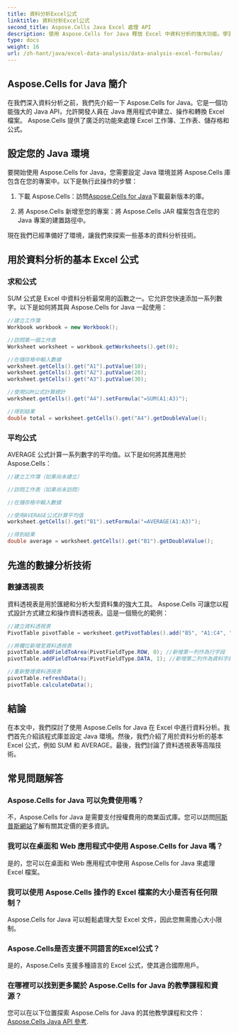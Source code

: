 ```yaml
---
title: 資料分析Excel公式
linktitle: 資料分析Excel公式
second_title: Aspose.Cells Java Excel 處理 API
description: 使用 Aspose.Cells for Java 釋放 Excel 中資料分析的強大功能。學習基本公式和技術。
type: docs
weight: 16
url: /zh-hant/java/excel-data-analysis/data-analysis-excel-formulas/
---
```


## Aspose.Cells for Java 簡介

在我們深入資料分析之前，我們先介紹一下 Aspose.Cells for Java。它是一個功能強大的 Java API，允許開發人員在 Java 應用程式中建立、操作和轉換 Excel 檔案。 Aspose.Cells 提供了廣泛的功能來處理 Excel 工作簿、工作表、儲存格和公式。

## 設定您的 Java 環境

要開始使用 Aspose.Cells for Java，您需要設定 Java 環境並將 Aspose.Cells 庫包含在您的專案中。以下是執行此操作的步驟：

1. 下載 Aspose.Cells：訪問[Aspose.Cells for Java](https://releases.aspose.com/cells/java/)下載最新版本的庫。

2. 將 Aspose.Cells 新增至您的專案：將 Aspose.Cells JAR 檔案包含在您的 Java 專案的建置路徑中。

現在我們已經準備好了環境，讓我們來探索一些基本的資料分析技術。

## 用於資料分析的基本 Excel 公式

### 求和公式

SUM 公式是 Excel 中資料分析最常用的函數之一。它允許您快速添加一系列數字。以下是如何將其與 Aspose.Cells for Java 一起使用：

```java
//建立工作簿
Workbook workbook = new Workbook();

//訪問第一個工作表
Worksheet worksheet = workbook.getWorksheets().get(0);

//在儲存格中輸入數據
worksheet.getCells().get("A1").putValue(10);
worksheet.getCells().get("A2").putValue(20);
worksheet.getCells().get("A3").putValue(30);

//使用SUM公式計算總計
worksheet.getCells().get("A4").setFormula("=SUM(A1:A3)");

//得到結果
double total = worksheet.getCells().get("A4").getDoubleValue();
```

### 平均公式

AVERAGE 公式計算一系列數字的平均值。以下是如何將其應用於 Aspose.Cells：

```java
//建立工作簿（如果尚未建立）

//訪問工作表（如果尚未訪問）

//在儲存格中輸入數據

//使用AVERAGE公式計算平均值
worksheet.getCells().get("B1").setFormula("=AVERAGE(A1:A3)");

//得到結果
double average = worksheet.getCells().get("B1").getDoubleValue();
```

## 先進的數據分析技術

### 數據透視表

資料透視表是用於匯總和分析大型資料集的強大工具。 Aspose.Cells 可讓您以程式設計方式建立和操作資料透視表。這是一個簡化的範例：

```java
//建立資料透視表
PivotTable pivotTable = worksheet.getPivotTables().add("B5", "A1:C4", "PivotTable");

//將欄位新增至資料透視表
pivotTable.addFieldToArea(PivotFieldType.ROW, 0); //新增第一列作為行字段
pivotTable.addFieldToArea(PivotFieldType.DATA, 1); //新增第二列作為資料字段

//重新整理資料透視表
pivotTable.refreshData();
pivotTable.calculateData();
```

## 結論

在本文中，我們探討了使用 Aspose.Cells for Java 在 Excel 中進行資料分析。我們首先介紹該程式庫並設定 Java 環境。然後，我們介紹了用於資料分析的基本 Excel 公式，例如 SUM 和 AVERAGE。最後，我們討論了資料透視表等高階技術。

## 常見問題解答

### Aspose.Cells for Java 可以免費使用嗎？

不，Aspose.Cells for Java 是需要支付授權費用的商業函式庫。您可以訪問[阿斯普斯網站](https://www.aspose.com/)了解有關其定價的更多資訊。

### 我可以在桌面和 Web 應用程式中使用 Aspose.Cells for Java 嗎？

是的，您可以在桌面和 Web 應用程式中使用 Aspose.Cells for Java 來處理 Excel 檔案。

### 我可以使用 Aspose.Cells 操作的 Excel 檔案的大小是否有任何限制？

Aspose.Cells for Java 可以輕鬆處理大型 Excel 文件，因此您無需擔心大小限制。

### Aspose.Cells是否支援不同語言的Excel公式？

是的，Aspose.Cells 支援多種語言的 Excel 公式，使其適合國際用戶。

### 在哪裡可以找到更多關於 Aspose.Cells for Java 的教學課程和資源？

您可以在以下位置探索 Aspose.Cells for Java 的其他教學課程和文件：[Aspose.Cells Java API 參考](https://reference.aspose.com/cells/java/).